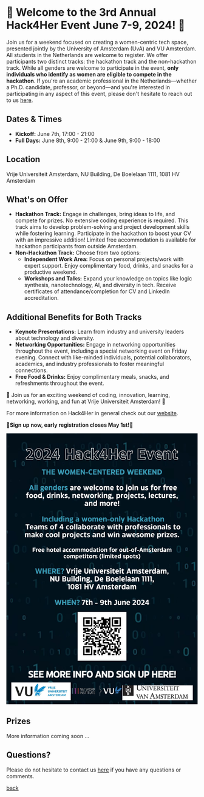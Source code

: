 
# 🌟 Welcome to the 3rd Annual Hack4Her Event June 7-9, 2024! 🌟

Join us for a weekend focused on creating a women-centric tech space, presented jointly by the University of Amsterdam (UvA) and VU Amsterdam. All students in the Netherlands are welcome to register. We offer participants two distinct tracks: the hackathon track and the non-hackathon track. While all genders are welcome to participate in the event, **only individuals who identify as women are eligible to compete in the hackathon**. If you're an academic professional in the Netherlands—whether a Ph.D. candidate, professor, or beyond—and you're interested in participating in any aspect of this event, please don't hesitate to reach out to us [here](mailto:hack4her2024@gmail.com).

## Dates & Times

- **Kickoff:** June 7th, 17:00 - 21:00
- **Full Days:** June 8th, 9:00 - 21:00 & June 9th, 9:00 - 18:00

## Location
Vrije Universiteit Amsterdam, NU Building, De Boelelaan 1111, 1081 HV Amsterdam

## What's on Offer
- **Hackathon Track:** Engage in challenges, bring ideas to life, and compete for prizes. No extensive coding experience is required. This track aims to develop problem-solving and project development skills while fostering learning. Participate in the hackathon to boost your CV with an impressive addition!  Limited free accommodation is available for hackathon participants from outside Amsterdam.
- **Non-Hackathon Track:** Choose from two options:
  - **Independent Work Area:** Focus on personal projects/work with expert support. Enjoy complimentary food, drinks, and snacks for a productive weekend.
  - **Workshops and Talks:** Expand your knowledge on topics like logic synthesis, nanotechnology, AI, and diversity in tech. Receive certificates of attendance/completion for CV and LinkedIn accreditation.

## Additional Benefits for Both Tracks
- **Keynote Presentations:** Learn from industry and university leaders about technology and diversity.
- **Networking Opportunities:** Engage in networking opportunities throughout the event, including a special networking event on Friday evening. Connect with like-minded individuals, potential collaborators, academics, and industry professionals to foster meaningful connections. 
- **Free Food & Drinks:** Enjoy complimentary meals, snacks, and refreshments throughout the event.

🚀 Join us for an exciting weekend of coding, innovation, learning, networking, working, and fun at Vrije Universiteit Amsterdam! 🚀

For more information on Hack4Her in general check out our [website](https://hack4her.github.io/). 

🌟**Sign up now, early registration closes May 1st!**🌟


<a href="https://docs.google.com/forms/d/e/1FAIpQLSdRWW-zl_Q58AGoLR0WqIlr7eypdgPIZn3Qo10W4VZH6-PDHg/viewform" target="_blank">
  <img src="assets/images/hack4her_1.jpg" alt="Hackathon Event 2024 Poster" style="max-width:100%;">
</a>

## Prizes
More information coming soon ...

## Questions?
Please do not hesitate to contact us [here](mailto:hack4her2024@gmail.com) if you have any questions or comments. 

[back](./)
